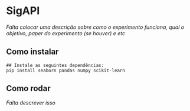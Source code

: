# SigAPI

*Falta colocar uma descrição sobre como o experimento funciona, qual o objetivo, paper do experimento (se houver) e etc*

## Como instalar
```
## Instale as seguintes dependências:
pip install seaborn pandas numpy scikit-learn
```

## Como rodar

*Falta descrever isso*
